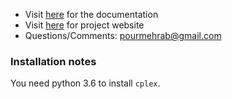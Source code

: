 * Visit [here](https://pourmehrab.github.io/RIO/) for the documentation
* Visit [here](http://avian.essie.ufl.edu/) for project website
* Questions/Comments: [pourmehrab@gmail.com](mailto:pourmehrab@gmail.com)

### Installation notes

You need python 3.6 to install `cplex`.